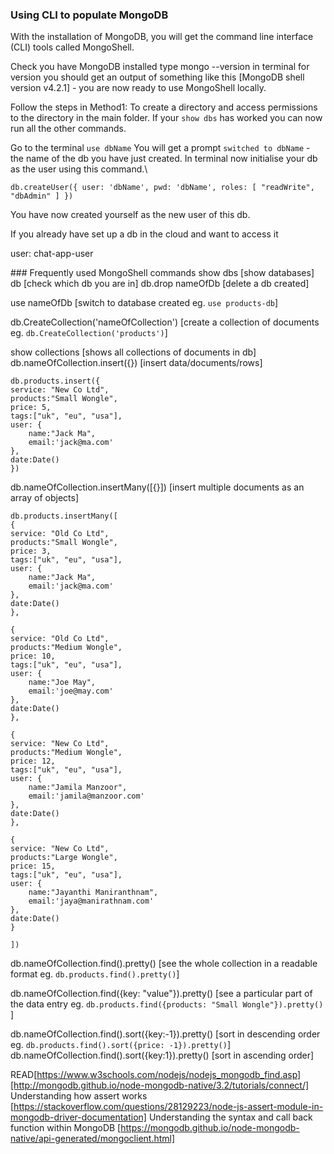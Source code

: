 ### Using CLI to populate MongoDB

With the installation of MongoDB, you will get the command line interface (CLI) tools called MongoShell.

Check you have MongoDB installed type mongo --version in terminal for version you should get an output of something like this [MongoDB shell version v4.2.1] - you are now ready to use MongoShell locally.

Follow the steps in Method1: To create a directory and access permissions to the directory in the main folder. If your `show dbs` has worked you can now run all the other commands.

Go to the terminal `use dbName` You will get a prompt `switched to dbName` - the name of the db you have just created. In terminal now initialise your db as the user using this command.\

```
db.createUser({ user: 'dbName', pwd: 'dbName', roles: [ "readWrite", "dbAdmin" ] })
```

You have now created yourself as the new user of this db.

If you already have set up a db in the cloud and want to access it

user: chat-app-user

### Frequently used MongoShell commands
show dbs [show databases]
db [check which db you are in]
db.drop nameOfDb [delete a db created]

use nameOfDb [switch to database created
eg. ```use products-db```]

db.CreateCollection('nameOfCollection') [create a collection of documents
eg. ```db.CreateCollection('products')```]

show collections [shows all collections of documents in db]
db.nameOfCollection.insert({}) [insert data/documents/rows]

```
db.products.insert({
service: "New Co Ltd",
products:"Small Wongle",
price: 5,
tags:["uk", "eu", "usa"],
user: {
	name:"Jack Ma",
	email:'jack@ma.com'
},
date:Date()
})
```

db.nameOfCollection.insertMany([{}]) [insert multiple documents as an array of objects]

```
db.products.insertMany([
{
service: "Old Co Ltd",
products:"Small Wongle",
price: 3,
tags:["uk", "eu", "usa"],
user: {
	name:"Jack Ma",
	email:'jack@ma.com'
},
date:Date()
},

{
service: "Old Co Ltd",
products:"Medium Wongle",
price: 10,
tags:["uk", "eu", "usa"],
user: {
	name:"Joe May",
	email:'joe@may.com'
},
date:Date()
},

{
service: "New Co Ltd",
products:"Medium Wongle",
price: 12,
tags:["uk", "eu", "usa"],
user: {
	name:"Jamila Manzoor",
	email:'jamila@manzoor.com'
},
date:Date()
},

{
service: "New Co Ltd",
products:"Large Wongle",
price: 15,
tags:["uk", "eu", "usa"],
user: {
	name:"Jayanthi Maniranthnam",
	email:'jaya@manirathnam.com'
},
date:Date()
}

])
```

db.nameOfCollection.find().pretty() [see the whole collection in a readable format eg. ```db.products.find().pretty()```]

db.nameOfCollection.find({key: "value"}).pretty() [see a particular part of the data entry eg. ```db.products.find({products: "Small Wongle"}).pretty()``` ]

db.nameOfCollection.find().sort({key:-1}).pretty() [sort in descending order eg. ```db.products.find().sort({price: -1}).pretty()```]
db.nameOfCollection.find().sort({key:1}).pretty() [sort in ascending order]

READ[https://www.w3schools.com/nodejs/nodejs_mongodb_find.asp][http://mongodb.github.io/node-mongodb-native/3.2/tutorials/connect/] Understanding how assert works [https://stackoverflow.com/questions/28129223/node-js-assert-module-in-mongodb-driver-documentation] Understanding the syntax and call back function within MongoDB [https://mongodb.github.io/node-mongodb-native/api-generated/mongoclient.html]
